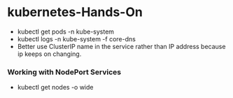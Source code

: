 # kubernetes-Hands-On
  - kubectl get pods -n kube-system
  - kubectl logs  -n kube-system  -f core-dns
  - Better use ClusterIP name in the service rather than IP address because ip keeps on changing.
    

### Working with NodePort Services
  - kubectl get nodes -o wide 
